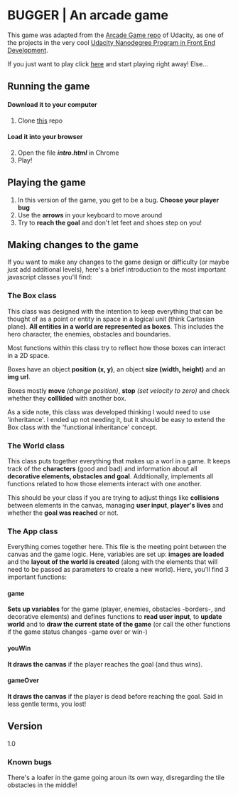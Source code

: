 # BUGGER | An arcade game

This game was adapted from the [Arcade Game repo](https://github.com/udacity/frontend-nanodegree-arcade-game) of Udacity, as one of the projects in the very cool [Udacity Nanodegree Program in Front End Development](https://www.udacity.com/course/front-end-web-developer-nanodegree--nd001?v=fe2).

If you just want to play click [here](#) and start playing right away! Else...  

## Running the game

#### Download it to your computer

1. Clone [this](#) repo

#### Load it into your browser

2. Open the file __*intro.html*__ in Chrome
3. Play!

## Playing the game 

1. In this version of the game, you get to be a bug. **Choose your player bug**
2. Use the **arrows** in your keyboard to move around
3. Try to **reach the goal** and don't let feet and shoes step on you!

## Making changes to the game 
If you want to make any changes to the game design or difficulty (or maybe just add additional levels), here's a brief introduction to the most important javascript classes you'll find:

### The Box class
This class was designed with the intention to keep everything that can be thought of as a point or entity in space in a logical unit (think Cartesian plane). __All entities in a world are represented as boxes__. This includes the hero character, the enemies, obstacles and boundaries. 

Most functions within this class try to reflect how those boxes can interact in a 2D space. 

Boxes have an object __position (x, y)__, an object __size (width, height)__ and an __img url__. 

Boxes mostly __move__ _(change position)_, __stop__ _(set velocity to zero)_ and check whether they __colllided__ with another box. 

As a side note, this class was developed thinking I would need to use 'inheritance'. I ended up not needing it, but it should be easy to extend the Box class with the 'functional inheritance' concept.

### The World class

This class puts together everything that makes up a worl in a game. It keeps track of the __characters__ (good and bad) and information about all __decorative elements, obstacles and goal__. Additionally, implements all functions related to how those elements interact with one another. 

This should be your class if you are trying to adjust things like __collisions__ between elements in the canvas, managing __user input__, __player's lives__ and whether the __goal was reached__ or not.

### The App class
Everything comes together here. This file is the meeting point between the canvas and the game logic. Here, variables are set up: __images are loaded__ and the __layout of the world is created__ (along with the elements that will need to be passed as parameters to create a new world). Here, you'll find 3 important functions:

#### game
__Sets up variables__ for the game (player, enemies, obstacles -borders-, and decorative elements) and defines functions to __read user input__, to __update world__ and to __draw the current state of the game__ (or call the other functions if the game status changes -game over or win-)

#### youWin

__It draws the canvas__ if the player reaches the goal (and thus wins).

#### gameOver

__It draws the canvas__ if the player is dead before reaching the goal. Said in less gentle terms, you lost!


## Version
1.0

### Known bugs

There's a loafer in the game going aroun its own way, disregarding the tile obstacles in the middle!